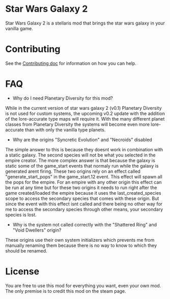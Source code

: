 # Star Wars Galaxy 2

Star Wars Galaxy 2 is a stellaris mod that brings the star wars galaxy in your vanilla game.

# Contributing

See the [Contributing doc](https://gitlab.com/renegades-modding-group/star-wars-galaxy-2/-/blob/master/CONTRIBUTING.md) for information on how you can help.

# FAQ

- Why do I need Planetary Diversity for this mod?

While in the current version of star wars galaxy 2 (v0.1) Planetary Diversity is not used for custom systems, the upcoming v0.2 update with the addition of the lore-accurate type maps will require it. With the many different planet classes from Planetary Diversity the systems will become even more lore-accurate than with only the vanilla type planets.

- Why are the origins "Syncretic Evolution" and "Necroids" disabled

The simple answer to this is because they doesnt work in combination with a static galaxy. The second species will not be what you selected in the empire creator.
The more complex answer is that because the galaxy is static some of the game_start events that normaly run while the galaxy is generated arent firing. These two origins rely on an effect called "generate_start_pops" in the game_start.12 event. This effect will spawn all the pops for the empire. For an empire with any other origin this effect can be run at any time but for these two origins it needs to run right after the game created/loaded the empire because it uses the last_created_species scope to access the secondary species that comes with these origin. But since the event with this effect isnt called and there being no other way for me to access the secondary species through other means, your secondary species is lost.

- Why is the system not called correctly with the "Shattered Ring" and "Void Dwellers" origin?

These origins use their own system initializers which prevents me from manually renaming them because there is no way to know to which they should be renamed.

# License

You are free to use this mod for everything you want, even your own mod. The only premise is to credit this mod on the steam page.
